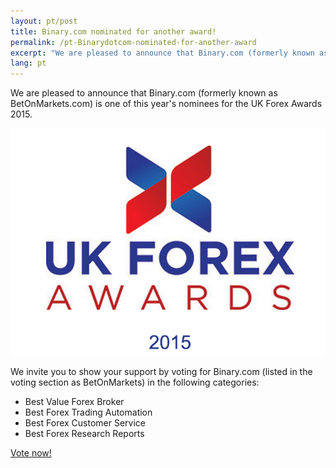 ```yaml
---
layout: pt/post
title: Binary.com nominated for another award!
permalink: /pt-Binarydotcom-nominated-for-another-award
excerpt: "We are pleased to announce that Binary.com (formerly known as BetOnMarkets.com) is one of this year's nominees for the UK Forex Awards 2015. "
lang: pt 
---
```


We are pleased to announce that Binary.com (formerly known as BetOnMarkets.com) is one of this year's nominees for the UK Forex Awards 2015.

![](/images/ukforexawards2015.png)

We invite you to show your support by voting for Binary.com (listed in the voting section as BetOnMarkets) in the following categories:   

* Best Value Forex Broker
* Best Forex Trading Automation
* Best Forex Customer Service
* Best Forex Research Reports

[Vote now!](http://info.binary.com/ukfxawards15)
